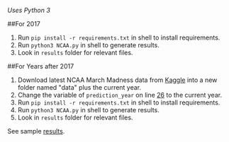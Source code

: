 _Uses Python 3_

##For 2017

1. Run `pip install -r requirements.txt` in shell to install requirements.
2. Run `python3 NCAA.py` in shell to generate results.
3. Look in `results` folder for relevant files.

##For Years after 2017

1. Download latest NCAA March Madness data from [Kaggle](https://kaggle.com/c/march-machine-learning-mania-2018/data) into a new folder named "data" plus the current year.
2. Change the variable of `prediction_year` on line [26](https://github.com/spencerthayer/NCAA-Predictions/blob/master/NCAA.py#L26) to the current year.
3. Run `pip install -r requirements.txt` in shell to install requirements.
4. Run `python3 NCAA.py` in shell to generate results.
5. Look in `results` folder for relevant files.

See sample [results](http://pastebin.com/raw/6EACYPvF).